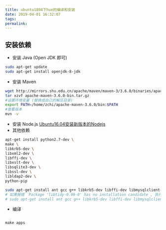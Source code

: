 ```yaml
---
title: ubuntu1804下hue的编译和安装
date: 2019-04-01 16:32:07
tags:
permalink:
---
```


## 安装依赖
- 安装 Java (Open JDK 即可)
```bash
sudo apt-get update
sudo apt-get install openjdk-8-jdk
```
- 安装 Maven
```bash
wget http://mirrors.shu.edu.cn/apache/maven/maven-3/3.6.0/binaries/apache-maven-3.6.0-bin.tar.gz
tar xzvf apache-maven-3.6.0-bin.tar.gz
#设置环境变量 (替换成自己的解压目录)
export PATH=/home/zchi/apache-maven-3.6.0/bin:$PATH
#查看版本
mvn -v
```
- 安装 Node.js
[Ubuntu16.04安装新版本的Nodejs](/2018/07/install-node-in-ubuntu/)
- 其他依赖
```bash
apt-get install python2.7-dev \
make \
libkrb5-dev \
libxml2-dev \
libffi-dev \
libxslt-dev \
libsqlite3-dev \
libssl-dev \
libldap2-dev \
python-pip
```

```bash
sudo apt-get install ant gcc g++ libkrb5-dev libffi-dev libmysqlclient-dev libssl-dev libsasl2-dev libsasl2-modules-gssapi-mit libsqlite3-dev libtidy-0.99-0 libxml2-dev libxslt-dev make libldap2-dev maven python-dev python-setuptools libgmp3-dev
# 如果报错  Package 'libtidy-0.99-0' has no installation candidate , 执行:
# sudo apt-get install ant gcc g++ libkrb5-dev libffi-dev libmysqlclient-dev libssl-dev libsasl2-dev libsasl2-modules-gssapi-mit libsqlite3-dev libxml2-dev libxslt-dev make libldap2-dev maven python-dev python-setuptools libgmp3-dev
```

- 编译
```

make apps
```

##

